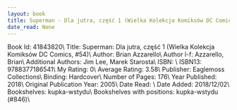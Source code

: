 ```yaml
---
layout: book
title: Superman - Dla jutra, część 1 (Wielka Kolekcja Komiksów DC Comics,  no. 54)
date_read: None
---
```


Book Id: 41843820\ 
Title: Superman: Dla jutra, część 1 (Wielka Kolekcja Komiksów DC Comics, #54)\ 
Author: Brian Azzarello\ 
Author l-f: Azzarello, Brian\ 
Additional Authors: Jim Lee, Marek Starosta\ 
ISBN: \ 
ISBN13: 9788377186541\ 
My Rating: 0\ 
Average Rating: 3.58\ 
Publisher: Eaglemoss Collections\ 
Binding: Hardcover\ 
Number of Pages: 176\ 
Year Published: 2018\ 
Original Publication Year: 2005\ 
Date Read: \ 
Date Added: 2018/12/02\ 
Bookshelves: kupka-wstydu\ 
Bookshelves with positions: kupka-wstydu (#846)\ 

